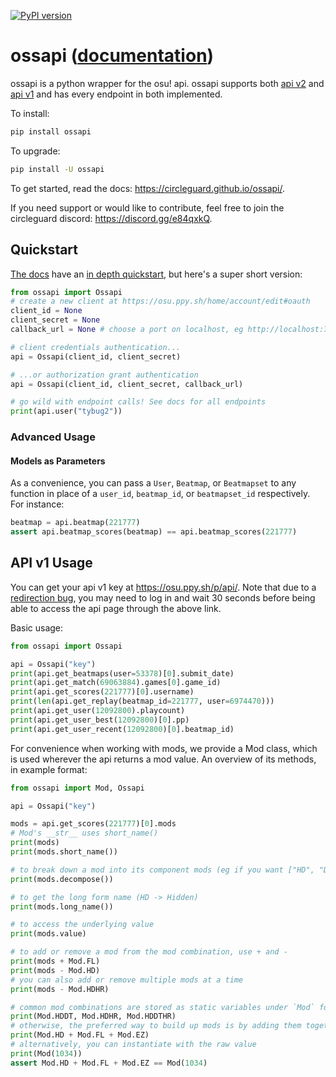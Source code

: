 [![PyPI version](https://badge.fury.io/py/ossapi.svg)](https://pypi.org/project/ossapi/)

# ossapi ([documentation](https://circleguard.github.io/ossapi/))

ossapi is a python wrapper for the osu! api. ossapi supports both [api v2](https://osu.ppy.sh/docs/index.html) and [api v1](https://github.com/ppy/osu-api/wiki) and has every endpoint in both implemented.

To install:

```bash
pip install ossapi
```

To upgrade:

```bash
pip install -U ossapi
```

To get started, read the docs: https://circleguard.github.io/ossapi/.

If you need support or would like to contribute, feel free to join the circleguard discord: <https://discord.gg/e84qxkQ>.

## Quickstart

[The docs](https://circleguard.github.io/ossapi/) have an [in depth quickstart](https://circleguard.github.io/ossapi/creating-a-client.html), but here's a super short version:

```python
from ossapi import Ossapi
# create a new client at https://osu.ppy.sh/home/account/edit#oauth
client_id = None
client_secret = None
callback_url = None # choose a port on localhost, eg http://localhost:727/

# client credentials authentication...
api = Ossapi(client_id, client_secret)

# ...or authorization grant authentication
api = Ossapi(client_id, client_secret, callback_url)

# go wild with endpoint calls! See docs for all endpoints
print(api.user("tybug2"))
```

### Advanced Usage

#### Models as Parameters

As a convenience, you can pass a `User`, `Beatmap`, or `Beatmapset` to any function in place of a `user_id`, `beatmap_id`, or `beatmapset_id` respectively. For instance:

```python
beatmap = api.beatmap(221777)
assert api.beatmap_scores(beatmap) == api.beatmap_scores(221777)
```

## API v1 Usage

You can get your api v1 key at <https://osu.ppy.sh/p/api/>. Note that due to a [redirection bug](https://github.com/ppy/osu-web/issues/2867), you may need to log in and wait 30 seconds before being able to access the api page through the above link.

Basic usage:

```python
from ossapi import Ossapi

api = Ossapi("key")
print(api.get_beatmaps(user=53378)[0].submit_date)
print(api.get_match(69063884).games[0].game_id)
print(api.get_scores(221777)[0].username)
print(len(api.get_replay(beatmap_id=221777, user=6974470)))
print(api.get_user(12092800).playcount)
print(api.get_user_best(12092800)[0].pp)
print(api.get_user_recent(12092800)[0].beatmap_id)
```

For convenience when working with mods, we provide a Mod class, which is used wherever the api returns a mod value. An overview of its methods, in example format:

```python
from ossapi import Mod, Ossapi

api = Ossapi("key")

mods = api.get_scores(221777)[0].mods
# Mod's __str__ uses short_name()
print(mods)
print(mods.short_name())

# to break down a mod into its component mods (eg if you want ["HD", "DT"] from "HDDT")
print(mods.decompose())

# to get the long form name (HD -> Hidden)
print(mods.long_name())

# to access the underlying value
print(mods.value)

# to add or remove a mod from the mod combination, use + and -
print(mods + Mod.FL)
print(mods - Mod.HD)
# you can also add or remove multiple mods at a time
print(mods - Mod.HDHR)

# common mod combinations are stored as static variables under `Mod` for convenience
print(Mod.HDDT, Mod.HDHR, Mod.HDDTHR)
# otherwise, the preferred way to build up mods is by adding them together
print(Mod.HD + Mod.FL + Mod.EZ)
# alternatively, you can instantiate with the raw value
print(Mod(1034))
assert Mod.HD + Mod.FL + Mod.EZ == Mod(1034)
```
